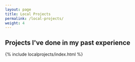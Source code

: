 ```yaml
---
layout: page
title: Local Projects
permalink: /local-projects/
weight: 4
---
```


<h2 class="text-center"><b>Projects I've done in my past experience</b></h2>

<div class="row">
{% include localprojects/index.html %}
</div>
